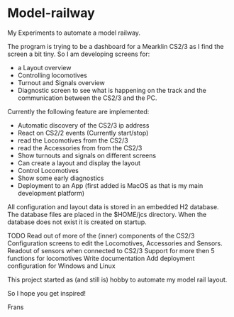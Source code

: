# Model-railway
My Experiments to automate a model railway.

The program is trying to be a dashboard for a Mearklin CS2/3 as I find the screen a bit tiny.
So I am developing screens for:
* a Layout overview
* Controlling locomotives
* Turnout and Signals overview
* Diagnostic screen to see what is happening on the track and the communication between the CS2/3 and the PC.

Currently the following feature are implemented:
* Automatic discovery of the CS2/3 ip address
* React on CS2/2 events (Currently start/stop) 
* read the Locomotives from the CS2/3
* read the Accessories from from the CS2/3
* Show turnouts and signals on different screens
* Can create a layout and display the layout
* Control Locomotives
* Show some early diagnostics
* Deployment to an App (first added is MacOS as that is my main development platform)


All configuration and layout data is stored in an embedded H2 database.
The database files are placed in the $HOME/jcs directory.
When the database does not exist it is created on startup. 

TODO
Read out of more of the (inner) components of the CS2/3
Configuration screens to edit the Locomotives, Accessories and Sensors.
Readout of sensors when connected to CS2/3
Support for more then 5 functions for locomotives
Write documentation
Add deployment configuration for Windows and Linux

This project started as (and still is) hobby to automate my model rail layout.

So I hope you get inspired!

Frans

